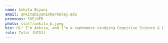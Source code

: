 ```yaml
---
name: Ankita Biyani 
email: ankitabiyani@berkeley.edu
pronouns: SHE/HER
photo: staff/ankita_b.jpeg
bio: Hi! I’m Ankita, and I’m a sophomore studying Cognitive Science & Data Science. In my free-time, I love to listen to music, watch movies, and try new cooking recipes!
role: Tutor (UCS1)
---
```

